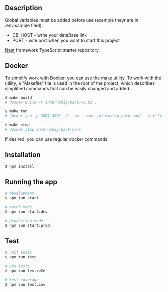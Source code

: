 ## Description

Global variables must be added before use (exemple theyr are in .env.sample
filed):

- DB_HOST - write your dataBase link
- PORT - wite port when you want to start this project

[Nest](https://github.com/nestjs/nest) framework TypeScript starter repository.

## Docker

To simplify work with Docker, you can use the
[make](https://linuxhint.com/install-use-make-windows/) utility. To work with
the utility, a "Makefile" file is used in the root of the project, which
describes simplified commands that can be easily changed and added.

```bash
$ make build
# docker build -t internship-back:v0.01 .
```

```bash
$ make run
# docker run -p 3001:3001 -d --rm --name internship-back-cont --env-file ./.env -v logs:/app/data internship-back:v0.01
```

```bash
$ make stop
# docker stop internship-back-cont
```

If desired, you can use regular docker commands

## Installation

```bash
$ npm install
```

## Running the app

```bash
# development
$ npm run start

# watch mode
$ npm run start:dev

# production mode
$ npm run start:prod
```

## Test

```bash
# unit tests
$ npm run test

# e2e tests
$ npm run test:e2e

# test coverage
$ npm run test:cov
```
